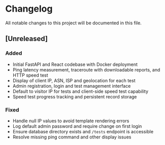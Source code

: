 # Changelog

All notable changes to this project will be documented in this file.

## [Unreleased]

### Added
- Initial FastAPI and React codebase with Docker deployment
- Ping latency measurement, traceroute with downloadable reports, and HTTP speed test
- Display of client IP, ASN, ISP and geolocation for each test
- Admin registration, login and test management interface
- Default to visitor IP for tests and client-side speed test capability
- Speed test progress tracking and persistent record storage

### Fixed
- Handle null IP values to avoid template rendering errors
- Log default admin password and require change on first login
- Ensure database directory exists and `/tests` endpoint is accessible
- Resolve missing ping command and other display issues

